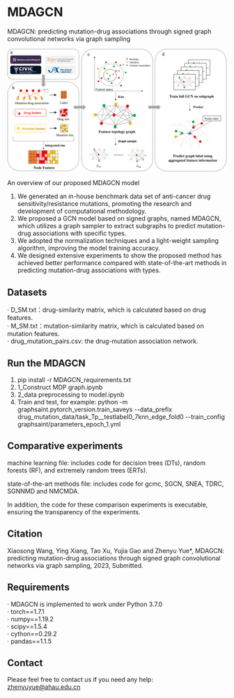 # MDAGCN

MDAGCN: predicting mutation-drug associations through signed graph convolutional networks via graph sampling



![](/MDAGCN-main/workflow.png)

 An overview of our proposed MDAGCN model

1) We generated an in-house benchmark data set of anti-cancer drug sensitivity/resistance mutations, promoting the research and development of computational methodology.
2) We proposed a GCN model based on signed graphs, named MDAGCN, which utilizes a graph sampler to extract subgraphs to predict mutation-drug associations with specific types.
3) We adopted the normalization techniques and a light-weight sampling algorithm, improving the model training accuracy.
4) We designed extensive experiments to show the proposed method has achieved better performance compared with state-of-the-art methods in predicting mutation-drug associations with types.



## Datasets
· D_SM.txt：drug-similarity matrix, which is calculated based on drug features.  
· M_SM.txt：mutation-similarity matrix, which is calculated based on mutation features.  
· drug_mutation_pairs.csv: the drug-mutation association network.  



## Run the MDAGCN
1. pip install -r MDAGCN_requirements.txt  
2. 1_Construct MDP graph.ipynb
3. 2_data preprocessing to model.ipynb
4. Train and test, for example:
   python -m graphsaint.pytorch_version.train_saveys --data_prefix drug_mutation_data/task_Tp__testlabel0_7knn_edge_fold0  --train_config graphsaint/parameters_epoch_1.yml

## Comparative experiments
machine learning file: includes code for decision trees (DTs), random forests (RF), and extremely random trees (ERTs).

state-of-the-art methods file: includes code for gcmc, SGCN, SNEA, TDRC, SGNNMD and NMCMDA.

In addition, the code for these comparison experiments is executable, ensuring the transparency of the experiments.

## Citation
Xiaosong Wang, Ying Xiang, Tao Xu, Yujia Gao and Zhenyu Yue*, MDAGCN: predicting mutation-drug associations through signed graph convolutional networks via graph sampling, 2023, Submitted.

## Requirements

· MDAGCN is implemented to work under Python 3.7.0  
· torch==1.7.1  
· numpy==1.19.2  
· scipy==1.5.4  
· cython==0.29.2  
· pandas==1.1.5  

## Contact

Please feel free to contact us if you need any help: zhenyuyue@ahau.edu.cn


